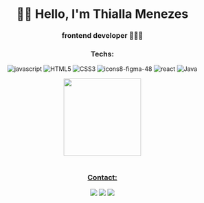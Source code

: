 <div align="center">

# 👋🏽   Hello, I'm Thialla Menezes 

### frontend developer 👩🏽‍💻

### Techs:

<div style="display: inline_block"> 


![javascript](https://user-images.githubusercontent.com/109250801/198075567-f0a1d96c-6eca-43ee-b250-acf6b9959123.png)
![HTML5](https://user-images.githubusercontent.com/109250801/198075606-bd51191f-f54d-4eb4-94d0-c120e9bd5113.png)
![CSS3](https://user-images.githubusercontent.com/109250801/198075648-1157f477-bec7-428c-ad74-21f26d11adbb.png)
![icons8-figma-48](https://user-images.githubusercontent.com/109250801/206035210-7122ca9c-b832-4976-9ef9-b0a2c7bf5bad.png)
![react](https://user-images.githubusercontent.com/109250801/225715949-6d51a8d4-8bfe-42a8-87d4-936afb1487bb.png)
![Java](https://user-images.githubusercontent.com/109250801/198075523-d6d7a1fe-15f7-4058-8bc2-7647977a3c07.png)

</div>

<div align="center">

  <a href="https://github.com/thmenezes">  
  <img height="180em" src="https://github-readme-stats.vercel.app/api/top-langs/?username=thmenezes&layout=compact&langs_count=7&theme=dracula"/>
  
  
</div><br>
   
<div align="center">

### Contact:

   <a href = "mailto:thiallamenezes@gmail.com"><img src="https://img.shields.io/badge/Gmail-D14836?style=for-the-badge&logo=gmail&logoColor=white" target="_blank"></a>
  <a href="https://www.linkedin.com/in/thialla-menezes-82792619b" target="_blank"><img src="https://img.shields.io/badge/-LinkedIn-%230077B5?style=for-the-badge&logo=linkedin&logoColor=white" target="_blank"></a> 
  <a href="https://api.whatsapp.com/send?phone=5511985906462&text=Ol%C3%A1%20seja%20bem%20vindo." target="_blank"><img src="https://img.shields.io/badge/WhatsApp-25D366?style=for-the-badge&logo=whatsapp&logoColor=white" target="_blank"></a>

</div>
